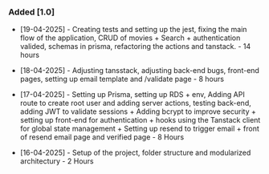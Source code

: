 ### Added [1.0]

- [19-04-2025] - Creating tests and setting up the jest, fixing the main flow of the application, CRUD of movies + Search + authentication valided, schemas in prisma, refactoring the actions and tanstack. - 14 hours

- [18-04-2025] - Adjusting tansstack, adjusting back-end bugs, front-end pages, setting up email template and /validate page - 8 hours

- [17-04-2025] - Setting up Prisma, setting up RDS + env, Adding API route to create root user and adding server actions, testing back-end, adding JWT to validate sessions + Adding bcrypt to improve security + setting up front-end for authentication + hooks using the Tanstack client for global state management + Setting up resend to trigger email + front of resend email page and verified page - 8 Hours

- [16-04-2025] - Setup of the project, folder structure and modularized architectury - 2 Hours
